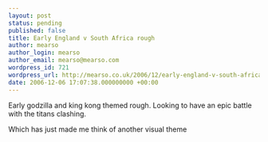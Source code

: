 ```yaml
---
layout: post
status: pending
published: false
title: Early England v South Africa rough
author: mearso
author_login: mearso
author_email: mearso@mearso.com
wordpress_id: 721
wordpress_url: http://mearso.co.uk/2006/12/early-england-v-south-africa-rough-2/
date: 2006-12-06 17:07:38.000000000 +00:00
---
```

Early godzilla and king kong themed rough. Looking to have an epic battle with the titans clashing.

Which has just made me think of another visual theme
